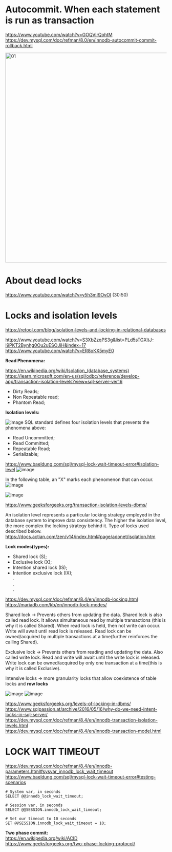 # Autocommit. When each statement is run as transaction

https://www.youtube.com/watch?v=GOQVlrQohtM \
https://dev.mysql.com/doc/refman/8.0/en/innodb-autocommit-commit-rollback.html

<img width="653" alt="01" src="https://github.com/VIK2395/Databases/assets/50545334/760b95c3-5f4d-4258-ac77-d7a150247482">

# About dead locks
https://www.youtube.com/watch?v=y5h3mI9OvOI (30:50)

# Locks and isolation levels
https://retool.com/blog/isolation-levels-and-locking-in-relational-databases

https://www.youtube.com/watch?v=S3XbZzqPS3g&list=PLd5sTGXltJ-l9PKT2Bynhg0Ou2uESOJiH&index=17 \
https://www.youtube.com/watch?v=ER8oKX5myE0

__Read Phenomena:__

https://en.wikipedia.org/wiki/Isolation_(database_systems) \
https://learn.microsoft.com/en-us/sql/odbc/reference/develop-app/transaction-isolation-levels?view=sql-server-ver16

- Dirty Reads;
- Non Repeatable read;
- Phantom Read;

__Isolation levels:__

![image](https://github.com/VIK2395/Databases/assets/50545334/24a03409-3204-4f67-8f5a-0369c2ed4262)
SQL standard defines four isolation levels that prevents the phenomena above:
- Read Uncommitted;
- Read Committed;
- Repeatable Read;
- Serializable;

https://www.baeldung.com/sql/mysql-lock-wait-timeout-error#isolation-level
![image](https://github.com/VIK2395/Databases/assets/50545334/5c074878-1b25-4b9c-ae2f-c8796f341373)

In the following table, an "X" marks each phenomenon that can occur.
![image](https://github.com/VIK2395/Databases/assets/50545334/4e16acaf-fa3f-4d59-ae25-e550e702ee8a)

![image](https://github.com/VIK2395/Databases/assets/50545334/a3dd5b36-0859-43a6-85df-0b192854aac6)

https://www.geeksforgeeks.org/transaction-isolation-levels-dbms/

An isolation level represents a particular locking strategy employed in the database system to improve data consistency. The higher the isolation level, the more complex the locking strategy behind it. Type of locks used described below. \
https://docs.actian.com/zen/v14/index.html#page/adonet/isolation.htm

__Lock modes(types):__
- Shared lock (S);
- Exclusive lock (X);
- Intention shared lock (IS);
- Intention exclusive lock (IX);\
.\
.\
.

https://dev.mysql.com/doc/refman/8.4/en/innodb-locking.html \
https://mariadb.com/kb/en/innodb-lock-modes/

Shared lock -> Prevents others from updating the data. Shared lock is also called read lock. It allows simultaneous read by multiple transactions (this is why it is called Shared). When read lock is held, then not write can occur. Write will await until read lock is released. Read lock can be owned/acquired by multiple transactions at a time(further reinforces the calling Shared).

Exclusive lock -> Prevents others from reading and updating the data. Also called write lock. Read and write will await until the write lock is released. Write lock can be owned/acquired by only one transaction at a time(this is why it is called Exclusive).

Intensive locks -> more granularity locks that allow coexistence of table locks and __row locks__

![image](https://github.com/VIK2395/Databases/assets/50545334/5f1d69c5-ece5-4f61-8954-78605598902a)
![image](https://github.com/VIK2395/Databases/assets/50545334/53094fe4-117a-4cf9-864e-a853d26e8fac)

https://www.geeksforgeeks.org/levels-of-locking-in-dbms/ \
https://www.sqlpassion.at/archive/2016/05/16/why-do-we-need-intent-locks-in-sql-server/ \
https://dev.mysql.com/doc/refman/8.4/en/innodb-transaction-isolation-levels.html \
https://dev.mysql.com/doc/refman/8.4/en/innodb-transaction-model.html

# LOCK WAIT TIMEOUT
https://dev.mysql.com/doc/refman/8.4/en/innodb-parameters.html#sysvar_innodb_lock_wait_timeout
https://www.baeldung.com/sql/mysql-lock-wait-timeout-error#testing-scenarios

```mysql
# System var, in seconds
SELECT @@innodb_lock_wait_timeout;

# Session var, in seconds
SELECT @@SESSION.innodb_lock_wait_timeout;

# Set our timeout to 10 seconds
SET @@SESSION.innodb_lock_wait_timeout = 10;
```

__Two phase commit:__\
https://en.wikipedia.org/wiki/ACID \
https://www.geeksforgeeks.org/two-phase-locking-protocol/
